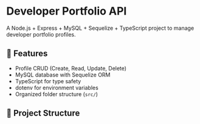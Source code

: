# Developer Portfolio API

A Node.js + Express + MySQL + Sequelize + TypeScript project to manage developer portfolio profiles.

## 🚀 Features
- Profile CRUD (Create, Read, Update, Delete)
- MySQL database with Sequelize ORM
- TypeScript for type safety
- dotenv for environment variables
- Organized folder structure (`src/`)

## 📂 Project Structure
